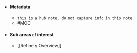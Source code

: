 - #### Metadata
	- `this is a hub note. do not capture info in this note`
	- #MOC 
- #### Sub areas of interest
	- [[Refinery Overview]]

